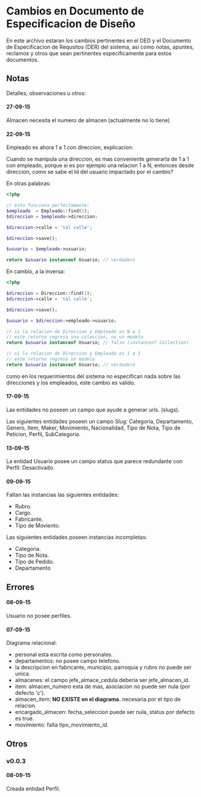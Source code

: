 # Cambios en Documento de Especificacion de Diseño

En este archivo estaran los cambios pertinentes en el DED y el Documento de Especificacion de Requsitos (DER) del sistema, asi como notas, apuntes, reclamos y otros que sean pertinentes especificamente para estos documentos.

## Notas

Detalles, observaciones u otros:

#### 27-09-15

Almacen necesita el numero de almacen (actualmente no lo tiene)

#### 22-09-15

Empleado es ahora 1 a 1 con direccion, explicacion:

Cuando se manipula una direccion, es mas conveniente generarla de 1 a 1 con empleado, porque si es por ejemplo una relacion 1 a N, entonces desde direccion, como se sabe el Id del usuario impactado por el cambio?

En otras palabras:

```php
<?php

// esto funciona perfectamente:
$empleado  = Empleado::find(1);
$direccion = $empleado->direccion;

$direccion->calle = 'tal calle';

$direccion->save();

$usuario = $empleado->usuario;

return $usuario instanceof Usuario; // verdadero
```

En cambio, a la inversa:

```php
<?php

$direccion = Direccion::find(1);
$direccion->calle = 'tal calle';

$direccion->save();

$usuario = $direccion->empleado->usuario;

// si la relacion de Direccion y Empleado es N a 1
// este retorno regresa una coleccion, no un modelo
return $usuario instanceof Usuario; // falso (instanceof Collection)

// si la relacion de Direccion y Empleado es 1 a 1
// este retorno regresa un modelo
return $usuario instanceof Usuario; // verdadero
```

como en los requerimientos del sistema no especifican nada sobre las direcciones y los empleados, este cambio es valido.

#### 17-09-15

Las entidades no poseen un campo que ayude a generar urls. (slugs).

Las siguientes entidades poseen un campo Slug: Categoria, Departamento, Genero, Item, Maker, Movimiento, Nacionalidad, Tipo de Nota, Tipo de Peticion, Perfil, SubCategoria.

#### 13-09-15

La entidad Usuario posee un campo status que parece redundante con Perfil: Desactivado.

#### 09-09-15

Faltan las instancias las siguientes entidades:

- Rubro.
- Cargo.
- Fabricante.
- Tipo de Moviento.

Las siguientes entidades poseen instancias incompletas:
- Categoria.
- Tipo de Nota.
- Tipo de Pedido.
- Departamento

## Errores

#### 08-09-15

Usuario no posee perfiles.

#### 07-09-15

Diagrama relacional:

- personal esta escrita como personales.
- departamentos: no posee campo telefono.
- la descripcion en fabricante, municipio, parroquia y rubro no puede ser unica.
- almacenes: el campo jefe_almace_cedula deberia ser jefe_almacen_id.
- item: almacen_numero esta de mas, asociacion no puede ser nula (por defecto 'c').
- almacen_item: __NO EXISTE en el diagrama.__ necesaria por el tipo de relacion.
- encargado_almacen: fecha_seleccion puede ser nula, status por defecto es true.
- movimiento: falta tipo_movimiento_id.

## Otros

### v0.0.3

#### 08-09-15

Creada entidad Perfil.
